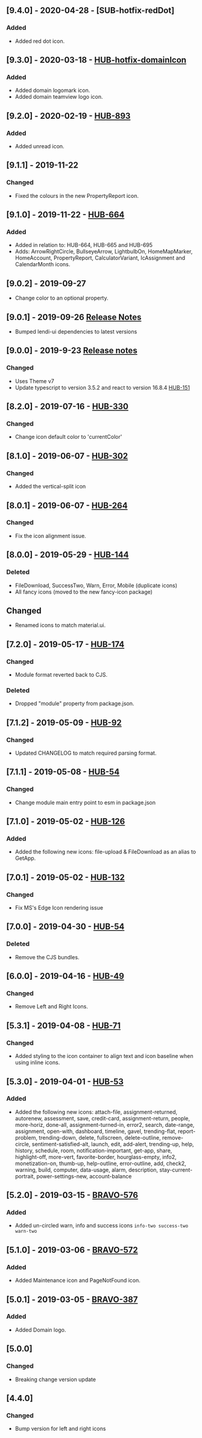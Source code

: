 ## [9.4.0] - 2020-04-28 - [SUB-hotfix-redDot]
### Added
- Added red dot icon.

## [9.3.0] - 2020-03-18 - [HUB-hotfix-domainIcon](https://creditandfinance.atlassian.net/browse/FUNNEL-1081)
### Added
- Added domain logomark icon.
- Added domain teamview logo icon.

## [9.2.0] - 2020-02-19 - [HUB-893](https://creditandfinance.atlassian.net/browse/HUB-893)
### Added
- Added unread icon.

## [9.1.1] - 2019-11-22
### Changed
- Fixed the colours in the new PropertyReport icon.

## [9.1.0] - 2019-11-22 - [HUB-664](https://creditandfinance.atlassian.net/browse/HUB-664)
### Added
- Added in relation to: HUB-664, HUB-665 and HUB-695
- Adds: ArrowRightCircle, BullseyeArrow, LightbulbOn, HomeMapMarker, HomeAccount, PropertyReport, CalculatorVariant, IcAssignment and CalendarMonth icons.

## [9.0.2] - 2019-09-27
- Change color to an optional property.

## [9.0.1] - 2019-09-26 [Release Notes](https://creditandfinance.atlassian.net/wiki/spaces/HUB/pages/803930391/Upcoming+Major+Changes)
- Bumped lendi-ui dependencies to latest versions

## [9.0.0] - 2019-9-23 [Release notes](https://creditandfinance.atlassian.net/wiki/spaces/HUB/pages/803930391/Upcoming+Major+Changes)
### Changed
- Uses Theme v7
- Update typescript to version 3.5.2 and react to version 16.8.4 [HUB-151](https://creditandfinance.atlassian.net/browse/HUB-151)

## [8.2.0] - 2019-07-16 - [HUB-330](https://creditandfinance.atlassian.net/browse/HUB-330)
### Changed
- Change icon default color to 'currentColor'

## [8.1.0] - 2019-06-07 - [HUB-302](https://creditandfinance.atlassian.net/browse/HUB-302)
### Changed
- Added the vertical-split icon

## [8.0.1] - 2019-06-07 - [HUB-264](https://creditandfinance.atlassian.net/browse/HUB-264)
### Changed
- Fix the icon alignment issue.

## [8.0.0] - 2019-05-29 - [HUB-144](https://creditandfinance.atlassian.net/browse/HUB-144)
### Deleted
- FileDownload, SuccessTwo, Warn, Error, Mobile (duplicate icons)
- All fancy icons (moved to the new fancy-icon package)
## Changed
- Renamed icons to match material.ui.

## [7.2.0] - 2019-05-17 - [HUB-174](https://creditandfinance.atlassian.net/browse/HUB-174)
### Changed
- Module format reverted back to CJS.
### Deleted
- Dropped "module" property from package.json.

## [7.1.2] - 2019-05-09 - [HUB-92](https://creditandfinance.atlassian.net/browse/HUB-92)
### Changed
- Updated CHANGELOG to match required parsing format.

## [7.1.1] - 2019-05-08 - [HUB-54](https://creditandfinance.atlassian.net/browse/HUB-54)
### Changed
- Change module main entry point to esm in package.json

## [7.1.0] - 2019-05-02 - [HUB-126](https://creditandfinance.atlassian.net/browse/HUB-126)
### Added
- Added the following new icons: file-upload & FileDownload as an alias to GetApp.

## [7.0.1] - 2019-05-02 - [HUB-132](https://creditandfinance.atlassian.net/browse/HUB-132)
### Changed
- Fix MS's Edge Icon rendering issue

## [7.0.0] - 2019-04-30 - [HUB-54](https://creditandfinance.atlassian.net/browse/HUB-54)
### Deleted
- Remove the CJS bundles.

## [6.0.0] - 2019-04-16 - [HUB-49](https://creditandfinance.atlassian.net/browse/HUB-49)
### Changed
- Remove Left and Right Icons.

## [5.3.1] - 2019-04-08 - [HUB-71](https://creditandfinance.atlassian.net/browse/HUB-71)
### Changed
- Added styling to the icon container to align text and icon baseline when using inline icons.

## [5.3.0] - 2019-04-01 - [HUB-53](https://creditandfinance.atlassian.net/browse/HUB-53)
### Added
- Added the following new icons: attach-file, assignment-returned, autorenew, assessment, save, credit-card, assignment-return, people, more-horiz, done-all, assignment-turned-in, error2, search, date-range, assignment, open-with, dashboard, timeline, gavel, trending-flat, report-problem, trending-down, delete, fullscreen, delete-outline, remove-circle, sentiment-satisfied-alt, launch, edit, add-alert, trending-up, help, history, schedule, room, notification-important, get-app, share, highlight-off, more-vert, favorite-border, hourglass-empty, info2, monetization-on, thumb-up, help-outline, error-outline, add, check2, warning, build, computer, data-usage, alarm, description, stay-current-portrait, power-settings-new, account-balance

## [5.2.0] - 2019-03-15 - [BRAVO-576](https://creditandfinance.atlassian.net/browse/BRAVO-576)
### Added
- Added un-circled warn, info and success icons `info-two success-two warn-two`

## [5.1.0] - 2019-03-06 - [BRAVO-572](https://creditandfinance.atlassian.net/browse/BRAVO-572)
### Added
- Added Maintenance icon and PageNotFound icon.

## [5.0.1] - 2019-03-05 - [BRAVO-387](https://creditandfinance.atlassian.net/browse/BRAVO-387)
### Added
- Added Domain logo.

## [5.0.0]
### Changed
- Breaking change version update

## [4.4.0]
### Changed
- Bump version for left and right icons
